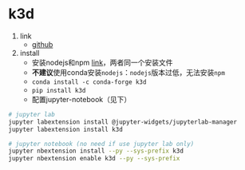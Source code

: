 # k3d

1. link
   * [github](https://github.com/K3D-tools/K3D-jupyter)
2. install
   * 安装nodejs和npm [link](https://nodejs.org/en/download/)，两者同一个安装文件
   * **不建议**使用conda安装`nodejs`：`nodejs`版本过低，无法安装`npm`
   * `conda install -c conda-forge k3d`
   * `pip install k3d`
   * 配置jupyter-notebook（见下）

```bash
# jupyter lab
jupyter labextension install @jupyter-widgets/jupyterlab-manager
jupyter labextension install k3d

# jupyter notebook (no need if use jupyter lab only)
jupyter nbextension install --py --sys-prefix k3d
jupyter nbextension enable k3d --py --sys-prefix
```
